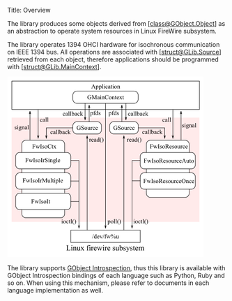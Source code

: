 Title: Overview

The library produces some objects derived from [class@GObject.Object] as an abstraction to operate
system resources in Linux FireWire subsystem.

The library operates 1394 OHCI hardware for isochronous communication on IEEE 1394 bus. All
operations are associated with [struct@GLib.Source] retrieved from each object, therefore
applications should be programmed with [struct@GLib.MainContext].

![Overview of libhinoko](overview.png)

The library supports [GObject Introspection](https://gi.readthedocs.io/en/latest/), thus this
library is available with GObject Introspection bindings of each language such as Python, Ruby and
so on. When using this mechanism, please refer to documents in each language implementation as well.
